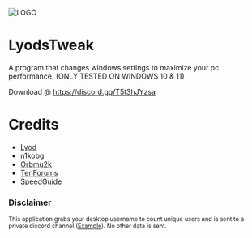 ![LOGO](https://i.imgur.com/RCROL2I.png)

# LyodsTweak

A program that changes windows settings to maximize your pc performance. (ONLY TESTED ON WINDOWS 10 & 11)

Download @ https://discord.gg/T5t3hJYzsa

# Credits
- [Lyod ](https://discordapp.com/users/303610282008248320/)
- [n1kobg](http://n1kobg.blogspot.com/)
- [Orbmu2k](https://github.com/Orbmu2k)
- [TenForums](https://www.tenforums.com/)
- [SpeedGuide](https://www.speedguide.net/)

### Disclaimer
<sup>This application grabs your desktop username to count unique users and is sent to a private discord channel ([Example](https://i.imgur.com/vNtGUec.png)). No other data is sent.</sup>
